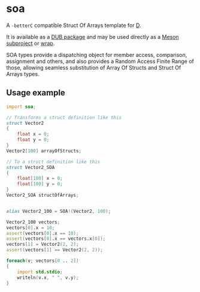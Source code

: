 # soa
A `-betterC` compatible Struct Of Arrays template for [D](https://dlang.org).

It is available as a [DUB package](https://code.dlang.org/packages/soa)
and may be used directly as a [Meson subproject](https://mesonbuild.com/Subprojects.html)
or [wrap](https://mesonbuild.com/Wrap-dependency-system-manual.html).

SOA types provide a dispatching object for member access, comparison,
assignment and others, and also provides a Random Access Finite Range of those,
allowing seamless substitution of Array Of Structs and Struct Of Arrays types.


## Usage example
```d
import soa;

// Transforms a struct definition like this
struct Vector2
{
    float x = 0;
    float y = 0;
}
Vector2[100] arrayOfStructs;

// To a struct definition like this
struct Vector2_SOA
{
    float[100] x = 0;
    float[100] y = 0;
}
Vector2_SOA structOfArrays;


alias Vector2_100 = SOA!(Vector2, 100);

Vector2_100 vectors;
vectors[0].x = 10;
assert(vectors[0].x == 10);
assert(vectors[0].x == vectors.x[0]);
vectors[1] = Vector2(2, 2);
assert(vectors[1] == Vector2(2, 2));

foreach(v; vectors[0 .. 2])
{
    import std.stdio;
    writeln(v.x, " ", v.y);
}
```
